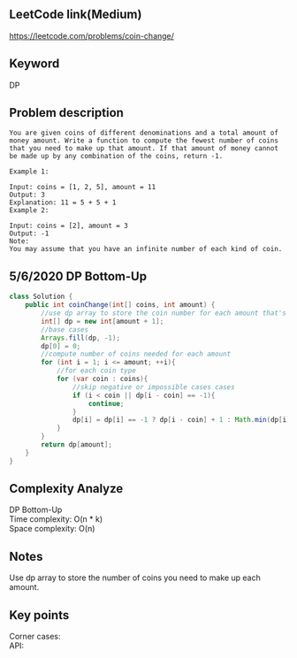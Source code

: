 ## LeetCode link(Medium)
https://leetcode.com/problems/coin-change/

## Keyword
DP

## Problem description
```
You are given coins of different denominations and a total amount of money amount. Write a function to compute the fewest number of coins that you need to make up that amount. If that amount of money cannot be made up by any combination of the coins, return -1.

Example 1:

Input: coins = [1, 2, 5], amount = 11
Output: 3 
Explanation: 11 = 5 + 5 + 1
Example 2:

Input: coins = [2], amount = 3
Output: -1
Note:
You may assume that you have an infinite number of each kind of coin.
```

## 5/6/2020 DP Bottom-Up

```java
class Solution {
    public int coinChange(int[] coins, int amount) {
        //use dp array to store the coin number for each amount that's less and equal to amount
        int[] dp = new int[amount + 1];
        //base cases
        Arrays.fill(dp, -1);
        dp[0] = 0;
        //compute number of coins needed for each amount
        for (int i = 1; i <= amount; ++i){
            //for each coin type
            for (var coin : coins){
                //skip negative or impossible cases cases
                if (i < coin || dp[i - coin] == -1){
                    continue;
                }
                dp[i] = dp[i] == -1 ? dp[i - coin] + 1 : Math.min(dp[i], dp[i - coin] + 1);
            }
        }
        return dp[amount];
    }
}
```

## Complexity Analyze
DP Bottom-Up\
Time complexity: O(n * k)\
Space complexity: O(n)

## Notes
Use dp array to store the number of coins you need to make up each amount.

## Key points
Corner cases: \
API: